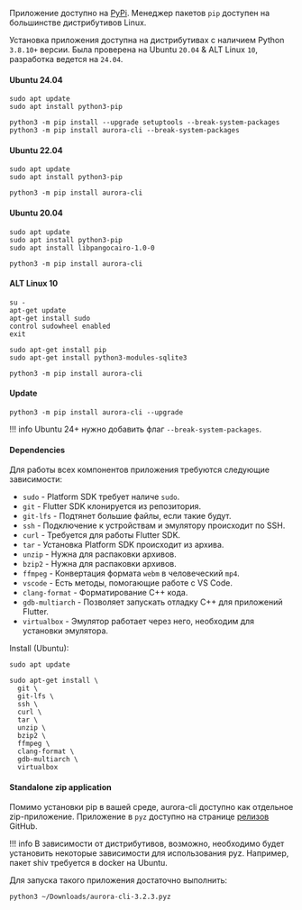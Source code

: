 Приложение доступно на [PyPi](https://pypi.org/project/aurora-cli/).
Менеджер пакетов `pip` доступен на большинстве дистрибутивов Linux.

Установка приложения доступна на дистрибутивах с наличием Python `3.8.10+` версии.
Была проверена на Ubuntu `20.04` & ALT Linux `10`, разработка ведется на `24.04`.

#### Ubuntu 24.04

```shell
sudo apt update
sudo apt install python3-pip

python3 -m pip install --upgrade setuptools --break-system-packages
python3 -m pip install aurora-cli --break-system-packages
```


#### Ubuntu 22.04

```shell
sudo apt update
sudo apt install python3-pip

python3 -m pip install aurora-cli
```

#### Ubuntu 20.04

```shell
sudo apt update
sudo apt install python3-pip
sudo apt install libpangocairo-1.0-0

python3 -m pip install aurora-cli
```

#### ALT Linux 10

```shell
su -
apt-get update
apt-get install sudo
control sudowheel enabled
exit
```

```shell
sudo apt-get install pip
sudo apt-get install python3-modules-sqlite3

python3 -m pip install aurora-cli
```

#### Update

```shell
python3 -m pip install aurora-cli --upgrade
```

!!! info
    Ubuntu 24+ нужно добавить флаг `--break-system-packages`.

#### Dependencies

Для работы всех компонентов приложения требуются следующие зависимости:

- `sudo` - Platform SDK требует наличе `sudo`.
- `git` - Flutter SDK клонируется из репозитория.
- `git-lfs` - Подтянет большие файлы, если такие будут.
- `ssh` - Подключение к устройствам и эмулятору происходит по SSH.
- `curl` - Требуется для работы Flutter SDK.
- `tar` - Установка Platform SDK происходит из архива.
- `unzip` - Нужна для распаковки архивов.
- `bzip2` - Нужна для распаковки архивов.
- `ffmpeg` - Конвертация формата `webm` в человеческий `mp4`.
- `vscode` - Есть методы, помогающие работе с VS Code.
- `clang-format` - Форматирование С++ кода.
- `gdb-multiarch` - Позволяет запускать отладку С++ для приложений Flutter.
- `virtualbox` - Эмулятор работает через него, необходим для установки эмулятора.

Install (Ubuntu):

```shell
sudo apt update

sudo apt-get install \
  git \
  git-lfs \
  ssh \
  curl \
  tar \
  unzip \
  bzip2 \
  ffmpeg \
  clang-format \
  gdb-multiarch \
  virtualbox
```

#### Standalone zip application

Помимо установки pip в вашей среде, aurora-cli доступно как отдельное zip-приложение.
Приложение в `pyz` доступно на странице [релизов](https://github.com/keygenqt/aurora-cli/releases) GitHub.

!!! info
    В зависимости от дистрибутивов, возможно, необходимо будет установить некоторые зависимости для использования pyz.
    Например, пакет shiv требуется в docker на Ubuntu.

Для запуска такого приложения достаточно выполнить:

```shell
python3 ~/Downloads/aurora-cli-3.2.3.pyz
```